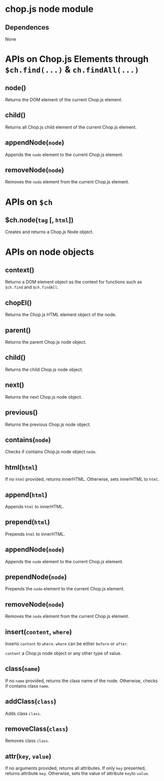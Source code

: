 chop.js node module
===================

Dependences
-----------

None

APIs on Chop.js Elements through `$ch.find(...)` & `ch.findAll(...)`
====================================================================

node()
------

Returns the DOM element of the current Chop.js element.

child()
-------

Returns all Chop.js child element of the current Chop.js element.

appendNode(`node`)
------------

Appends the `node` element to the current Chop.js element.

removeNode(`node`)
------------------

Removes the `node` element from the current Chop.js element.

APIs on `$ch`
=============

$ch.node(`tag` [, `html`])
--------------------------

Creates and returns a Chop.js Node object.

APIs on node objects
====================

context()
---------

Returns a DOM element object as the context for functions such as `$ch.find` and
`$ch.findAll`.

chopEl()
--------

Returns the Chop.js HTML element object of the node.

parent()
--------

Returns the parent Chop.js node object.

child()
-------

Returns the child Chop.js node object.

next()
------

Returns the next Chop.js node object.

previous()
------

Returns the previous Chop.js node object.

contains(`node`)
----------

Checks if contains Chop.js node object `node`.

html(`html`)
------------

If no `html` provided, returns innerHTML. Otherwise, sets innerHTML to `html`.

append(`html`)
--------------

Appends `html` to innerHTML.

prepend(`html`)
--------------

Prepends `html` to innerHTML.

appendNode(`node`)
------------

Appends the `node` element to the current Chop.js element.

prependNode(`node`)
------------

Prepends the `node` element to the current Chop.js element.


removeNode(`node`)
------------------

Removes the `node` element from the current Chop.js element.

insert(`content`, `where`)
--------------------------

Inserts `content` to `where`. `where` can be either `before` or `after`.

`content` a Chop.js node object or any other type of value.

class(`name`)
---------

If no `name` provided, returns the class name of the node. Otherwise, checks if
contains class `name`.

addClass(`class`)
-----------------

Adds class `class`.

removeClass(`class`)
--------------------

Removes class `class`.

attr(`key`, `value`)
--------------------

If no arguments provided, returns all attributes. If only `key` presented,
   returns attribute `key`. Otherwise, sets the value of attribute `key`to `value`.
